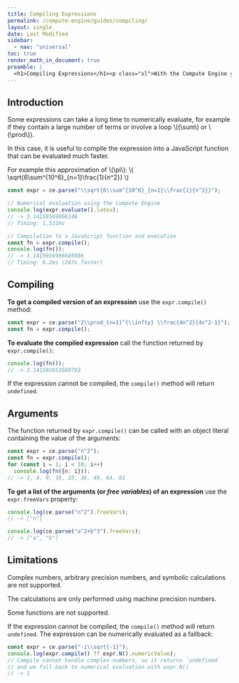 ```yaml
---
title: Compiling Expressions
permalink: /compute-engine/guides/compiling/
layout: single
date: Last Modified
sidebar:
  - nav: "universal"
toc: true
render_math_in_document: true
preamble: |
  <h1>Compiling Expressions</h1><p class="xl">With the Compute Engine you can compile <strong>LaTeX expressions</strong> to <strong>JavaScript functions</strong>!</p>
---
```


## Introduction

Some expressions can take a long time to numerically evaluate, for example 
if they contain a large number of terms or involve a loop \\((\sum\\) or \\(\prod\\)). 

In this case, it is useful to compile the expression into a JavaScript function that
can be evaluated much faster.

For example this approximation of \\(\pi\\): \\( \sqrt{6\sum^{10^6}_{n=1}\frac{1}{n^2}} \\)


```javascript
const expr = ce.parse("\\sqrt{6\\sum^{10^6}_{n=1}\\frac{1}{n^2}}");

// Numerical evaluation using the Compute Engine
console.log(expr.evaluate().latex);
// -> 3.14159169866146
// Timing: 1,531ms

// Compilation to a JavaScript function and execution
const fn = expr.compile();
console.log(fn());
// -> 3.1415916986605086
// Timing: 6.2ms (247x faster)
```


## Compiling

**To get a compiled version of an expression** use the `expr.compile()` method:

```javascript
const expr = ce.parse("2\\prod_{n=1}^{\\infty} \\frac{4n^2}{4n^2-1}");
const fn = expr.compile();
```

**To evaluate the compiled expression** call the function returned by `expr.compile()`:

```javascript
console.log(fn());
// -> 3.141592653589793
```

If the expression cannot be compiled, the `compile()` method will return
`undefined`.

## Arguments

The function returned by `expr.compile()` can be called with an object literal
containing the value of the arguments:

```javascript
const expr = ce.parse("n^2");
const fn = expr.compile();
for (const i = 1; i < 10; i++) 
  console.log(fn({n: i}));
// -> 1, 4, 9, 16, 25, 36, 49, 64, 81
```

**To get a list of the arguments (or _free variables_) of an expression** 
use the `expr.freeVars` property:

```javascript
console.log(ce.parse("n^2").freeVars);
// -> ["n"]

console.log(ce.parse("a^2+b^3").freeVars);
// -> ["a", "b"]

```


## Limitations

Complex numbers, arbitrary precision numbers, and symbolic calculations
are not supported.

The calculations are only performed using machine precision numbers.

Some functions are not supported.

If the expression cannot be compiled, the `compile()` method will return 
`undefined`. The expression can be numerically evaluated as a fallback:

```javascript
const expr = ce.parse("-i\\sqrt{-1}");
console.log(expr.compile() ?? expr.N().numericValue);
// Compile cannot handle complex numbers, so it returns `undefined`
// and we fall back to numerical evaluation with expr.N()
// -> 1
```

